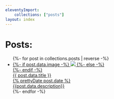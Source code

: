 ```yaml
---
eleventyImport:
    collections: ["posts"]
layout: index
---
```


# Posts:

<ul class="posts-grid">
    {%- for post in collections.posts | reverse -%}
    <li class="posts-grid__item"{% if post.url == page.url %} aria-current="page"{% endif %}>
        <a class="card" href="{{post.url}}">
            {%- if post.data.image -%}
            <img  class="card__image" src="{% joinPaths post.url post.data.image %}" />
            {%- else -%}
            <div class="card__placeholder"></div>
            {%- endif -%}
            <div class="card__detail">
                <div class="card__title">
                    {{ post.data.title }}
                </div>
                <div class="card__date small">
                    {% prettyDate post.date %}
                </div>
                <div class="card__excerpt">
                    {{post.data.description}}
                </div>
            </div>
        </a>
    </li>
    {%- endfor -%}
</ul>
